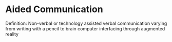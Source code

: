 # Aided Communication

Definition: Non-verbal or technology assisted verbal communication varying from writing with a pencil to brain computer interfacing through augmented reality